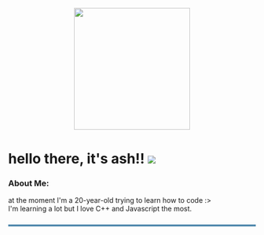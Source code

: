 
<p align="center">
  <img src="https://assets.pinterest.com/ext/embed.html?id=1970393582715734" height="248" width="236" frameborder="0">



<h1 align="left">hello there, it's ash!! <img src="https://media.giphy.com/media/hvRJCLFzcasrR4ia7z/giphy.gif" width="28"/>
</h1>


<h3 align="left">About Me:</h3>
<p align="left">at the moment I'm a 20-year-old trying to learn how to code :><br>I'm learning a lot but I love C++ and Javascript the most.</p>

  
<p align="center">
  <img src="/header.jpg">
